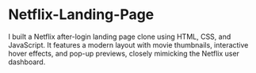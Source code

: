 # Netflix-Landing-Page
I built a Netflix after-login landing page clone using HTML, CSS, and JavaScript. It features a modern layout with movie thumbnails, interactive hover effects, and pop-up previews, closely mimicking the Netflix user dashboard.
